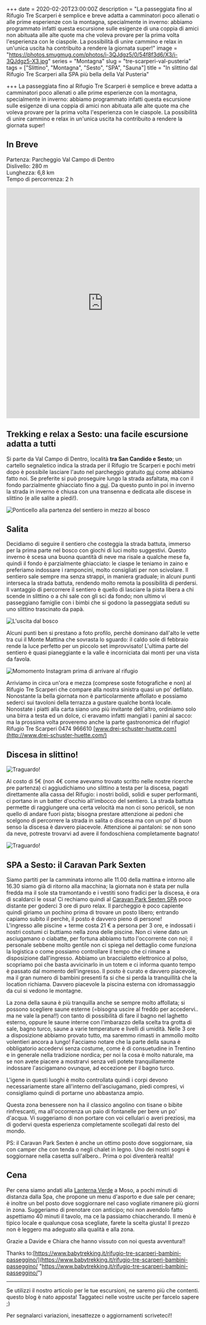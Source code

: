 +++
date = 2020-02-20T23:00:00Z
description = "La passeggiata fino al Rifugio Tre Scarperi è semplice e breve adatta a camminatori poco allenati o alle prime esperienze con la montagna, specialmente in inverno: abbiamo programmato infatti questa escursione sulle esigenze di una coppia di amici non abituata alle alte quote ma che voleva provare per la prima volta l'esperienza con le ciaspole. La possibilità di unire cammino e relax in un'unica uscita ha contribuito a rendere la giornata super!"
image = "https://photos.smugmug.com/photos/i-3QJdgz5/0/54f8f3d6/X3/i-3QJdgz5-X3.jpg"
series = "Montagna"
slug = "tre-scarperi-val-pusteria"
tags = ["Slittino", "Montagna", "Sesto", "SPA", "Sauna"]
title = "In slittino dal Rifugio Tre Scarperi alla SPA più bella della Val Pusteria"

+++
La passeggiata fino al Rifugio Tre Scarperi è semplice e breve adatta a camminatori poco allenati o alle prime esperienze con la montagna, specialmente in inverno: abbiamo programmato infatti questa escursione sulle esigenze di una coppia di amici non abituata alle alte quote ma che voleva provare per la prima volta l'esperienza con le ciaspole. La possibilità di unire cammino e relax in un'unica uscita ha contribuito a rendere la giornata super!

## In Breve

Partenza: Parcheggio Val Campo di Dentro  
Dislivello: 280 m  
Lunghezza: 6,8 km  
Tempo di percorrenza: 2 h

<iframe src="https://www.komoot.com/tour/114571639/embed?profile=1" width="100%" height="600" frameborder="0" scrolling="no"></iframe>

## Trekking e relax a Sesto: una facile escursione adatta a tutti

Si parte da Val Campo di Dentro, località **tra San Candido e Sesto**; un cartello segnaletico indica la strada per il Rifugio tre Scarperi e pochi metri dopo è possibile lasciare l'auto nel parcheggio gratuito [qui](https://goo.gl/maps/7VW3TH4otornwKqZA) come abbiamo fatto noi. Se preferite si può proseguire lungo la strada asfaltata, ma con il fondo parzialmente ghiacciato fino a [qui](https://goo.gl/maps/dyjZEhSVhP2YoGgd6). Da questo punto in poi in inverno la strada in inverno è chiusa con una transenna e dedicata alle discese in slittino (e alle salite a piedi!).

![Ponticello alla partenza del sentiero in mezzo al bosco](https://photos.smugmug.com/SpaceTimePoints/2020-02-22-TreScarperi/i-8KnhFT4/0/451f3927/X3/IMG_3194-X3.jpg "Ponticello alla partenza del sentiero in mezzo al bosco")

## Salita

Decidiamo di seguire il sentiero che costeggia la strada battuta, immerso per la prima parte nel bosco con giochi di luci molto suggestivi. Questo inverno è scesa una buona quantità di neve ma risale a qualche mese fa, quindi il fondo è parzialmente ghiacciato: le ciaspe le teniamo in zaino e preferiamo indossare i ramponcini, molto consigliati per non scivolare. Il sentiero sale sempre ma senza strappi, in maniera graduale;  in alcuni punti interseca la strada battuta, rendendo molto remota la possibilità di perdersi. Il vantaggio di percorrere il sentiero è quello di lasciare la pista libera a chi scende in slittino o a chi sale con gli sci da fondo; non ultimo vi passeggiano famiglie con i bimbi che si godono la passeggiata seduti su uno slittino trascinato da papà.

![L'uscita dal bosco](https://photos.smugmug.com/SpaceTimePoints/2020-02-22-TreScarperi/i-FgQk23s/0/20358eae/X3/IMG_3210-X3.jpg "L'uscita dal bosco")

Alcuni punti ben si prestano a foto profilo, perchè dominano dall'alto le vette tra cui il Monte Mattina che sovrasta lo sguardo: il caldo sole di febbraio rende la luce perfetto per un piccolo set improvvisato! L'ultima parte del sentiero è quasi pianeggiante e la valle è incorniciata dai monti per una vista da favola.

![Momomento Instagram prima di arrivare al rifugio](https://photos.smugmug.com/SpaceTimePoints/2020-02-22-TreScarperi/i-Ln33vQc/0/04ab20cc/X3/IMG_3226-X3.jpg "Momomento Instagram prima di arrivare al rifugio")

Arriviamo in circa un'ora e mezza (comprese soste fotografiche e non) al Rifugio Tre Scarperi che compare alla nostra sinistra quasi un po' defilato. Nonostante la bella giornata non è particolarmente affollato e possiamo sederci sui tavoloni della terrazza a gustare qualche bontà locale. Nonostate i piatti alla carta siano uno più invitante dell'altro, ordiniamo solo una birra a testa ed un dolce, ci eravamo infatti mangiati i panini al sacco: ma la prossima volta proveremo anche la parte gastronomica del rifugio!  
Rifugio Tre Scarperi 0474 966610 [www.drei-schuster-huette.com](http://www.drei-schuster-huette.com/)

## Discesa in slittino!

![Traguardo!](https://photos.smugmug.com/SpaceTimePoints/2020-02-22-TreScarperi/i-vdZMfk4/0/4ed6c567/X3/IMG_3240-X3.jpg "Traguardo!")

Al costo di 5€ (non 4€ come avevamo trovato scritto nelle nostre ricerche pre partenza) ci aggiudichiamo uno slittino a testa per la discesa, pagati direttamente alla cassa del Rifugio: i nostri bolidi, solidi e super performanti, ci portano in un batter d'occhio all'imbocco del sentiero. La strada battuta permette di raggiungere una certa velocità ma non ci sono pericoli, se non quello di andare fuori pista; bisogna prestare attenzione ai pedoni che scelgono di percorrere la strada in salita o discesa ma con un po' di buon senso la discesa è davvero piacevole. Attenzione ai pantaloni: se non sono da neve, potreste trovarvi ad avere il fondoschiena completamente bagnato!

![Traguardo!](https://photos.smugmug.com/SpaceTimePoints/2020-02-22-TreScarperi/i-rS29Q9P/0/8bd6c655/X3/IMG_3247-X3.jpg "Traguardo!")

## SPA a Sesto: il Caravan Park Sexten

Siamo partiti per la camminata intorno alle 11.00 della mattina e intorno alle 16.30 siamo già di ritorno alla macchina; la giornata non è stata per nulla fredda ma il sole sta tramontando e i vestiti sono fradici per la discesa, è ora di scaldarci le ossa! Ci rechiamo quindi al [Caravan Park Sexten SPA](https://www.caravanparksexten.it/en/caravan-park.html) poco distante per goderci 3 ore di puro relax. Il parcheggio è poco capiente quindi giriamo un pochino prima di trovare un posto libero; entrando capiamo subito il perchè, il posto è davvero pieno di persone!  
L'ingresso alle piscine + terme costa 21 € a persona per 3 ore, e indossati i nostri costumi ci buttiamo nella zona delle piscine. Non ci viene dato un asciugamano o ciabatte, per fortuna abbiamo tutto l'occorrente con noi; il personale sebbene molto gentile non ci spiega nel dettaglio come funziona la logistica o come possiamo controllare il tempo che ci rimane a disposizione dall'ingresso. Abbiamo un braccialetto elettronico al polso, scopriamo poi che basta avvicinarlo in un totem e ci informa quanto tempo è passato dal momento dell'ingresso. Il posto è curato e davvero piacevole, ma il gran numero di bambini presenti fa si che si perda la tranquillità che la location richiama. Davvero piacevole la piscina esterna con idromassaggio da cui si vedono le montagne.

La zona della sauna è più tranquilla anche se sempre molto affollata; si possono scegliere saune esterne (=bisogna uscire al freddo per accedervi.. ma ne vale la pena!!) con tanto di possibilità di fare il bagno nel laghetto esterno, oppure le saune interne con l'imbarazzo della scelta tra grotta di sale, bagno turco, saune a varie temperature e livelli di umidità. Nelle 3 ore a disposizione abbiamo provato tutto, ma saremmo rimasti in ammollo molto volentieri ancora a lungo! Facciamo notare che la parte della sauna è obbligatorio accedervi senza costume, come è di consuetudine in Trentino e in generale nella tradizione nordica; per noi la cosa è molto naturale, ma se non avete piacere a mostrarvi senza veli potete tranquillamente indossare l'ascigamano ovunque, ad eccezione per il bagno turco.

L'igene in questi luoghi è molto controllata quindi i corpi devono necessariamente stare all'interno dell'asciugamano, piedi compresi, vi consigliamo quindi di portarne uno abbastanza ampio.

Questa zona benessere non ha il classico angolino con tisane o bibite rinfrescanti, ma all'occorrenza un paio di fontanelle per bere un po' d'acqua. Vi suggeriamo di non portare con voi cellulari o averi preziosi, ma di godervi questa esperienza completamente scollegati dal resto del mondo.

PS: il Caravan Park Sexten è anche un ottimo posto dove soggiornare, sia con camper che con tenda o negli chalet in legno. Uno dei nostri sogni è soggiornare nella casetta sull'albero.. Prima o poi diventerà realtà!

## Cena

Per cena siamo andati alla [Lanterna Verde](https://www.gruenelaterne.it/en/gruene-laterne.html) a Moso, a pochi minuti di distanza dalla Spa, che propone un menu d'asporto e due sale per cenare; è inoltre un bel posto dove soggiornare nel caso vogliate rimanere più giorni in zona. Suggeriamo di prenotare con anticipo; noi non avendolo fatto aspettiamo 40 minuti il tavolo, ma ce la passiamo chiaccherando. Il menù è tipico locale e qualunque cosa scegliate, farete la scelta giusta! Il prezzo non è leggero ma adeguato alla qualità e alla zona.

Grazie a Davide e Chiara che hanno vissuto con noi questa avventura!!

Thanks to:[https://www.babytrekking.it/rifugio-tre-scarperi-bambini-passeggino/](https://www.babytrekking.it/rifugio-tre-scarperi-bambini-passeggino/ "https://www.babytrekking.it/rifugio-tre-scarperi-bambini-passeggino/")

***

Se utilizzi il nostro articolo per le tue escursioni, ne saremo più che contenti. questo blog è nato apposta! Taggateci nelle vostre uscite per farcelo sapere ;)

Per segnalarci variazioni, inesattezze o aggiornamenti scriveteci!!